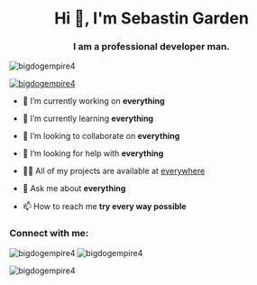 <h1 align="center">Hi 👋, I'm Sebastin Garden</h1>
<h3 align="center">I am a professional developer man.</h3>

<p align="left"> <img src="https://komarev.com/ghpvc/?username=bigdogempire4&label=Profile%20views&color=0e75b6&style=flat" alt="bigdogempire4" /> </p>

<p align="left"> <a href="https://github.com/ryo-ma/github-profile-trophy"><img src="https://github-profile-trophy.vercel.app/?username=bigdogempire4" alt="bigdogempire4" /></a> </p>

- 🔭 I’m currently working on **everything**

- 🌱 I’m currently learning **everything**

- 👯 I’m looking to collaborate on **everything**

- 🤝 I’m looking for help with **everything**

- 👨‍💻 All of my projects are available at [everywhere](everywhere)

- 💬 Ask me about **everything**

- 📫 How to reach me **try every way possible**

<h3 align="left">Connect with me:</h3>
<p align="left">
</p>

<p><img align="left" src="https://github-readme-stats.vercel.app/api/top-langs?username=bigdogempire4&show_icons=true&locale=en&layout=compact&theme=dark&hide_border=true&show" alt="bigdogempire4" /></p>

<p>&nbsp;<img align="left" src="https://github-readme-stats.vercel.app/api?username=bigdogempire4&show_icons=true&locale=en" alt="bigdogempire4" /></p>

<p><img align="left" src="https://github-readme-streak-stats.herokuapp.com/?user=bigdogempire4&" alt="bigdogempire4" /></p>
